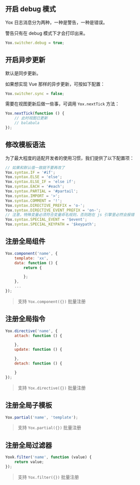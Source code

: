 ## 开启 debug 模式

Yox 日志消息分为两种，一种是警告，一种是错误。

警告只有在 debug 模式下才会打印出来。

```javascript
Yox.switcher.debug = true;
```

## 开启异步更新

默认是同步更新。

如果想实现 Vue 那样的异步更新，可按如下配置：

```javascript
Yox.switcher.sync = false;
```

需要在视图更新后做一些事，可调用 `Yox.nextTick` 方法：

```javascript
Yox.nextTick(function () {
    // 此时视图已更新
    // balabala
});
```

## 修改模板语法

为了最大程度的适配开发者的使用习惯，我们提供了以下配置项：

```javascript
// 如果和默认值一致就不要再改了
Yox.syntax.IF = '#if';
Yox.syntax.ELSE = 'else';
Yox.syntax.ELSE_IF = 'else if';
Yox.syntax.EACH = '#each';
Yox.syntax.PARTIAL = '#partail';
Yox.syntax.IMPORT = '>';
Yox.syntax.COMMENT = '!';
Yox.syntax.DIRECTIVE_PREFIX = 'o-';
Yox.syntax.DIRECTIVE_EVENT_PREFIX = 'on-';
// 注意，特殊变量必须符合变量命名规则，否则跑在 js 引擎里必然会报错
Yox.syntax.SPECIAL_EVENT = '$event';
Yox.syntax.SPECIAL_KEYPATH = '$keypath';

```

## 注册全局组件

```javascript
Yox.component('name', {
    template: 'xx',
    data: function () {
        return {

        };
    },
    ...
});
```

> 支持 `Yox.component({})` 批量注册

## 注册全局指令

```javascript
Yox.directive('name', {
    attach: function () {

    },
    update: function () {

    },
    detach: function () {

    }
});
```

> 支持 `Yox.directive({})` 批量注册

## 注册全局子模板

```javascript
Yox.partial('name', 'template');
```

> 支持 `Yox.partial({})` 批量注册

## 注册全局过滤器

```javascript
Yoxk.filter('name', function (value) {
    return value;
});
```

> 支持 `Yox.filter({})` 批量注册

